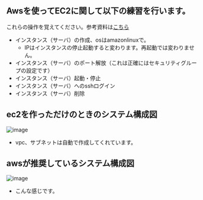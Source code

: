 ## Awsを使ってEC2に関して以下の練習を行います。
これらの操作を覚えてください。参考資料は[こちら](https://github.com/kichiram/aws)
- インスタンス（サーバ）の作成、osはamazonlinuxで。
  - IPはインスタンスの停止起動すると変わります。再起動では変わりません。
- インスタンス（サーバ）のポート解放（これは正確にはセキュリティグループの設定です）
- インスタンス（サーバ）起動・停止
- インスタンス（サーバ）へのsshログイン
- インスタンス（サーバ）削除

## ec2を作っただけのときのシステム構成図
![image](https://user-images.githubusercontent.com/20149115/163699566-6b8a83c3-ca91-4e92-bd6f-be10d0d5bb13.png)
- vpc、サブネットは自動で作成してくれています。

## awsが推奨しているシステム構成図
![image](https://user-images.githubusercontent.com/20149115/163699639-9ffaef8b-3363-42e3-832b-9e92907ae501.png)
- こんな感じです。
